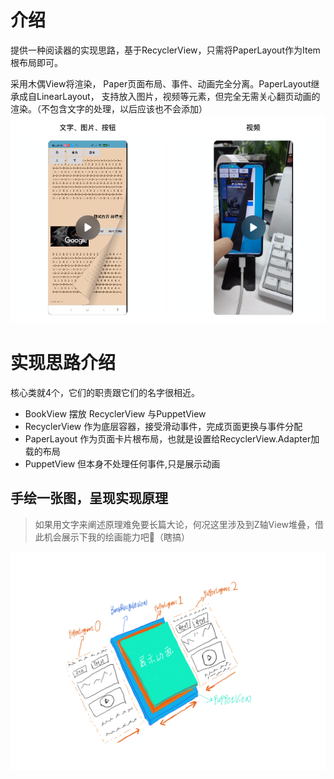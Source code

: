 # 介绍

提供一种阅读器的实现思路，基于RecyclerView，只需将PaperLayout作为Item根布局即可。

采用木偶View将渲染， Paper页面布局、事件、动画完全分离。PaperLayout继承成自LinearLayout，
支持放入图片，视频等元素，但完全无需关心翻页动画的渲染。（不包含文字的处理，以后应该也不会添加）
![simple_view](./images/simple_view.png)

# 实现思路介绍

核心类就4个，它们的职责跟它们的名字很相近。

* BookView 摆放 RecyclerView 与PuppetView
* RecyclerView 作为底层容器，接受滑动事件，完成页面更换与事件分配
* PaperLayout 作为页面卡片根布局，也就是设置给RecyclerView.Adapter加载的布局
* PuppetView 但本身不处理任何事件,只是展示动画

## 手绘一张图，呈现实现原理

> 如果用文字来阐述原理难免要长篇大论，何况这里涉及到Z轴View堆叠，借此机会展示下我的绘画能力吧🐶（瞎搞）

![BookView](./images/Book_views.jpg)